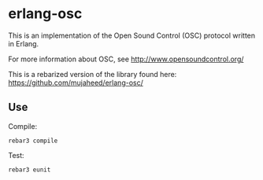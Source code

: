 erlang-osc
==========

This is an implementation of the Open Sound Control (OSC) protocol written
in Erlang.

For more information about OSC, see http://www.opensoundcontrol.org/

This is a rebarized version of the library found here: https://github.com/mujaheed/erlang-osc/

Use
---

Compile:

    rebar3 compile

Test:

    rebar3 eunit


